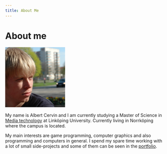 ```yaml
---
title: About Me
---
```


About me
========

<div class="align_left">
	 <img src="img/abbec.jpg" alt="Albert" />
</div>

My name is Albert Cervin and I am currently studying a 
Master of Science in <a href="http://medieteknik.nu/" rel="external" title="Media technology">
Media technology</a> at Linköping University. 
Currently living in Norrköping where the campus is located.

My main interests are game programming, 
computer graphics and also programming and computers in general. 
I spend my spare time working with a lot of small side-projects 
and some of them can be seen in the [portfolio](/portfolio/).